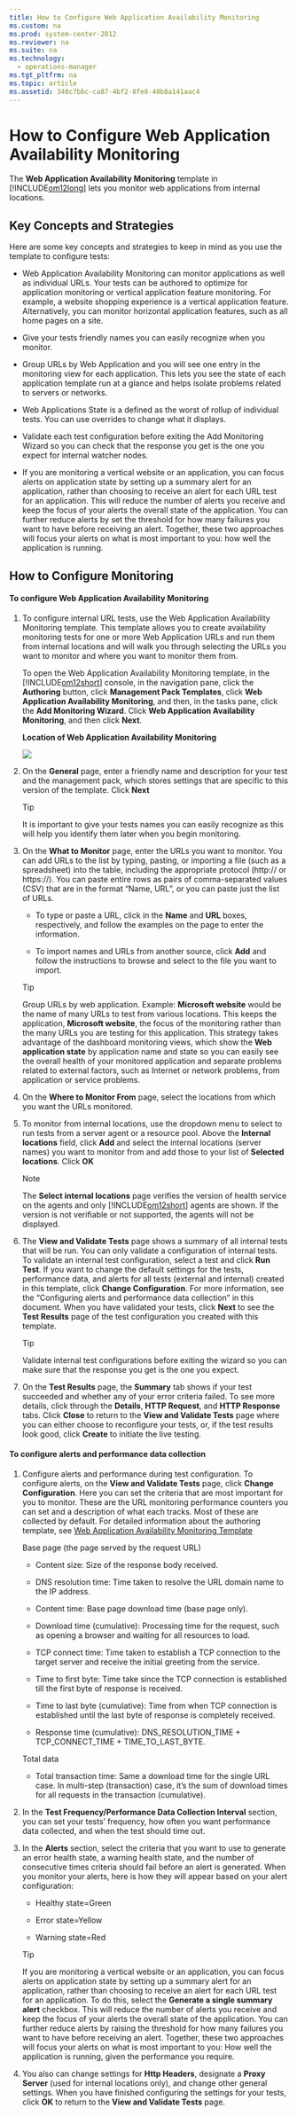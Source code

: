 ```yaml
---
title: How to Configure Web Application Availability Monitoring
ms.custom: na
ms.prod: system-center-2012
ms.reviewer: na
ms.suite: na
ms.technology: 
  - operations-manager
ms.tgt_pltfrm: na
ms.topic: article
ms.assetid: 340c7bbc-ca87-4bf2-8fe8-48b8a141aac4
---
```

# How to Configure Web Application Availability Monitoring
The **Web Application Availability Monitoring** template in [!INCLUDE[om12long](Token/om12long_md.md)] lets you monitor web applications from internal locations.

## Key Concepts and Strategies
Here are some key concepts and strategies to keep in mind as you use the template to configure tests:

-   Web Application Availability Monitoring can monitor applications as well as individual URLs. Your tests can be authored to optimize for application monitoring or vertical application feature monitoring. For example, a website shopping experience is a vertical application feature. Alternatively, you can monitor horizontal application features, such as all home pages on a site.

-   Give your tests friendly names you can easily recognize when you monitor.

-   Group URLs by Web Application and you will see one entry in the monitoring view for each application. This lets you see the state of each application template run at a glance and helps isolate problems related to servers or networks.

-   Web Applications State is a defined as the worst of rollup of individual tests. You can use overrides to change what it displays.

-   Validate each test configuration before exiting the Add Monitoring Wizard so you can check that the response you get is the one you expect for internal watcher nodes.

-   If you are monitoring a vertical website or an application, you can focus alerts on application state by setting up a summary alert for an application, rather than choosing to receive an alert for each URL test for an application. This will reduce the number of alerts you receive and keep the focus of your alerts the overall state of the application. You can further reduce alerts by set the threshold for how many failures you want to have before receiving an alert. Together, these two approaches will focus your alerts on what is most important to you: how well the application is running.

## How to Configure Monitoring

#### To configure Web Application Availability Monitoring

1.  To configure internal URL tests, use the Web Application Availability Monitoring template. This template allows you to create availability monitoring tests for one or more Web Application URLs and run them from internal locations and will walk you through selecting the URLs you want to monitor and where you want to monitor them from.

    To open the Web Application Availability Monitoring template, in the [!INCLUDE[om12short](Token/om12short_md.md)] console, in the navigation pane, click the **Authoring** button, click **Management Pack Templates**, click **Web Application Availability Monitoring**, and then, in the tasks pane, click the **Add Monitoring Wizard**. Click **Web Application Availability Monitoring**, and then click **Next**.

    **Location of Web Application Availability Monitoring**

    ![](Image/WAAM_AuthoringFolderLocation.gif)

2.  On the **General** page, enter a friendly name and description for your test and the management pack, which stores settings that are specific to this version of the template. Click **Next**

    > [!TIP]
    > It is important to give your tests names you can easily recognize as this will help you identify them later when you begin monitoring.

3.  On the **What to Monitor** page, enter the URLs you want to monitor. You can add URLs to the list by typing, pasting, or importing a file \(such as a spreadsheet\) into the table, including the appropriate protocol \(http:\/\/ or https:\/\/\). You can paste entire rows as pairs of comma\-separated values \(CSV\) that are in the format “Name, URL”, or you can paste just the list of URLs.

    -   To type or paste a URL, click in the **Name** and **URL** boxes, respectively, and follow the examples on the page to enter the information.

    -   To import names and URLs from another source, click **Add** and follow the instructions to browse and select to the file you want to import.

    > [!TIP]
    > Group URLs by web application. Example: **Microsoft website** would be the name of many URLs to test from various locations. This keeps the application, **Microsoft website**, the focus of the monitoring rather than the many URLs you are testing for this application. This strategy takes advantage of the dashboard monitoring views, which show the **Web application state** by application name and state so you can easily see the overall health of your monitored application and separate problems related to external factors, such as Internet or network problems, from application or service problems.

4.  On the **Where to Monitor From** page, select the locations from which you want the URLs monitored.

5.  To monitor from internal locations, use the dropdown menu to select to run tests from a server agent or a resource pool. Above the **Internal locations** field, click **Add** and select the internal locations \(server names\) you want to monitor from and add those to your list of **Selected locations**. Click **OK**

    > [!NOTE]
    > The **Select internal locations** page verifies the version of health service on the agents and only [!INCLUDE[om12short](Token/om12short_md.md)] agents are shown. If the version is not verifiable or not supported, the agents will not be displayed.

6.  The **View and Validate Tests** page shows a summary of all internal tests that will be run. You can only validate a configuration of internal tests. To validate an internal test configuration, select a test and click **Run Test**.  If you want to change the default settings for the tests, performance data, and alerts for all tests \(external and internal\) created in this template, click **Change Configuration**. For more information, see the “Configuring alerts and performance data collection” in this document. When you have validated your tests, click **Next** to see the **Test Results** page of the test configuration you created with this template.

    > [!TIP]
    > Validate internal test configurations before exiting the wizard so you can make sure that the response you get is the one you expect.

7.  On the **Test Results** page, the **Summary** tab shows if your test succeeded and whether any of your error criteria failed. To see more details, click through the **Details**, **HTTP Request**, and **HTTP Response** tabs. Click **Close** to return to the **View and Validate Tests** page where you can either choose to reconfigure your tests, or, if the test results look good, click **Create** to initiate the live testing.

#### To configure alerts and performance data collection

1.  Configure alerts and performance during test configuration. To configure alerts, on the **View and Validate Tests** page, click **Change Configuration**. Here you can set the criteria that are most important for you to monitor. These are the URL monitoring performance counters you can set and a description of what each tracks. Most of these are collected by default. For detailed information about the authoring template, see [Web Application Availability Monitoring Template](Web-Application-Availability-Monitoring-Template.md)

    Base page \(the page served by the request URL\)

    -   Content size: Size of the response body received.

    -   DNS resolution time: Time taken to resolve the URL domain name to the IP address.

    -   Content time: Base page download time \(base page only\).

    -   Download time \(cumulative\): Processing time for the request, such as opening a browser and waiting for all resources to load.

    -   TCP connect time: Time taken to establish a TCP connection to the target server and receive the initial greeting from the service.

    -   Time to first byte: Time take since the TCP connection is established till the first byte of response is received.

    -   Time to last byte \(cumulative\): Time from when TCP connection is established until the last byte of response is completely received.

    -   Response time \(cumulative\): DNS\_RESOLUTION\_TIME \+ TCP\_CONNECT\_TIME \+ TIME\_TO\_LAST\_BYTE.

    Total data

    -   Total transaction time: Same a download time for the single URL case. In multi\-step \(transaction\) case, it’s the sum of download times for all requests in the transaction \(cumulative\).

2.  In the **Test Frequency\/Performance Data Collection Interval** section, you can set your tests’ frequency, how often you want performance data collected, and when the test should time out.

3.  In the **Alerts** section, select the criteria that you want to use to generate an error health state, a warning health state, and the number of consecutive times criteria should fail before an alert is generated. When you monitor your alerts, here is how they will appear based on your alert configuration:

    -   Healthy state\=Green

    -   Error state\=Yellow

    -   Warning state\=Red

    > [!TIP]
    > If you are monitoring a vertical website or an application, you can focus alerts on application state by setting up a summary alert for an application, rather than choosing to receive an alert for each URL test for an application. To do this, select the **Generate a single summary alert** checkbox. This will reduce the number of alerts you receive and keep the focus of your alerts the overall state of the application. You can further reduce alerts by raising the threshold for how many failures you want to have before receiving an alert. Together, these two approaches will focus your alerts on what is most important to you: How well the application is running, given the performance you require.

4.  You also can change settings for **Http Headers**, designate a **Proxy Server** \(used for internal locations only\), and change other general settings. When you have finished configuring the settings for your tests, click **OK** to return to the **View and Validate Tests** page.


